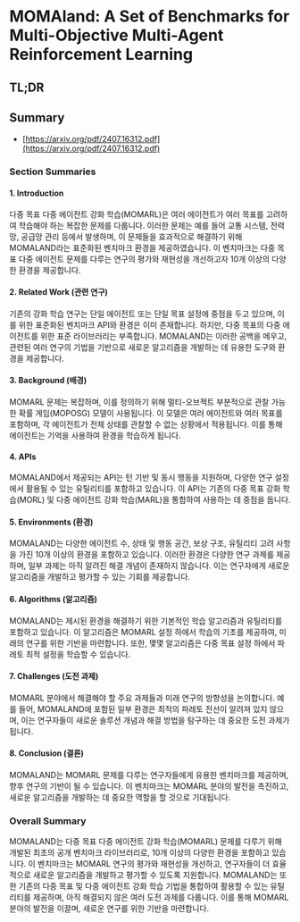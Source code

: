 # MOMAland: A Set of Benchmarks for Multi-Objective Multi-Agent Reinforcement Learning
## TL;DR
## Summary
- [https://arxiv.org/pdf/2407.16312.pdf](https://arxiv.org/pdf/2407.16312.pdf)

### Section Summaries

#### 1. Introduction
다중 목표 다중 에이전트 강화 학습(MOMARL)은 여러 에이전트가 여러 목표를 고려하여 학습해야 하는 복잡한 문제를 다룹니다. 이러한 문제는 예를 들어 교통 시스템, 전력망, 공급망 관리 등에서 발생하며, 이 문제들을 효과적으로 해결하기 위해 MOMALAND라는 표준화된 벤치마크 환경을 제공하였습니다. 이 벤치마크는 다중 목표 다중 에이전트 문제를 다루는 연구의 평가와 재현성을 개선하고자 10개 이상의 다양한 환경을 제공합니다.

#### 2. Related Work (관련 연구)
기존의 강화 학습 연구는 단일 에이전트 또는 단일 목표 설정에 중점을 두고 있으며, 이를 위한 표준화된 벤치마크 API와 환경은 이미 존재합니다. 하지만, 다중 목표의 다중 에이전트를 위한 표준 라이브러리는 부족합니다. MOMALAND는 이러한 공백을 메우고, 관련된 여러 연구의 기법을 기반으로 새로운 알고리즘을 개발하는 데 유용한 도구와 환경을 제공합니다.

#### 3. Background (배경)
MOMARL 문제는 복잡하며, 이를 정의하기 위해 멀티-오브젝트 부분적으로 관찰 가능한 확률 게임(MOPOSG) 모델이 사용됩니다. 이 모델은 여러 에이전트와 여러 목표를 포함하며, 각 에이전트가 전체 상태를 관찰할 수 없는 상황에서 적용됩니다. 이를 통해 에이전트는 기억을 사용하여 환경을 학습하게 됩니다.

#### 4. APIs
MOMALAND에서 제공되는 API는 턴 기반 및 동시 행동을 지원하며, 다양한 연구 설정에서 활용될 수 있는 유틸리티를 포함하고 있습니다. 이 API는 기존의 다중 목표 강화 학습(MORL) 및 다중 에이전트 강화 학습(MARL)을 통합하여 사용하는 데 중점을 둡니다.

#### 5. Environments (환경)
MOMALAND는 다양한 에이전트 수, 상태 및 행동 공간, 보상 구조, 유틸리티 고려 사항을 가진 10개 이상의 환경을 포함하고 있습니다. 이러한 환경은 다양한 연구 과제를 제공하며, 일부 과제는 아직 알려진 해결 개념이 존재하지 않습니다. 이는 연구자에게 새로운 알고리즘을 개발하고 평가할 수 있는 기회를 제공합니다.

#### 6. Algorithms (알고리즘)
MOMALAND는 제시된 환경을 해결하기 위한 기본적인 학습 알고리즘과 유틸리티를 포함하고 있습니다. 이 알고리즘은 MOMARL 설정 하에서 학습의 기초를 제공하여, 미래의 연구를 위한 기반을 마련합니다. 또한, 몇몇 알고리즘은 다중 목표 설정 하에서 파레토 최적 설정을 학습할 수 있습니다.

#### 7. Challenges (도전 과제)
MOMARL 분야에서 해결해야 할 주요 과제들과 미래 연구의 방향성을 논의합니다. 예를 들어, MOMALAND에 포함된 일부 환경은 최적의 파레토 전선이 알려져 있지 않으며, 이는 연구자들이 새로운 솔루션 개념과 해결 방법을 탐구하는 데 중요한 도전 과제가 됩니다.

#### 8. Conclusion (결론)
MOMALAND는 MOMARL 문제를 다루는 연구자들에게 유용한 벤치마크를 제공하며, 향후 연구의 기반이 될 수 있습니다. 이 벤치마크는 MOMARL 분야의 발전을 촉진하고, 새로운 알고리즘을 개발하는 데 중요한 역할을 할 것으로 기대됩니다.

### Overall Summary
MOMALAND는 다중 목표 다중 에이전트 강화 학습(MOMARL) 문제를 다루기 위해 개발된 최초의 공개 벤치마크 라이브러리로, 10개 이상의 다양한 환경을 포함하고 있습니다. 이 벤치마크는 MOMARL 연구의 평가와 재현성을 개선하고, 연구자들이 더 효율적으로 새로운 알고리즘을 개발하고 평가할 수 있도록 지원합니다. MOMALAND는 또한 기존의 다중 목표 및 다중 에이전트 강화 학습 기법을 통합하여 활용할 수 있는 유틸리티를 제공하며, 아직 해결되지 않은 여러 도전 과제를 다룹니다. 이를 통해 MOMARL 분야의 발전을 이끌며, 새로운 연구를 위한 기반을 마련합니다.